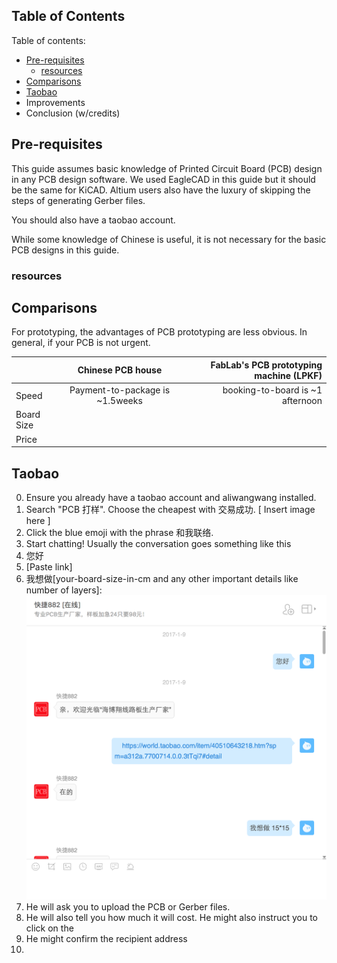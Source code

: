 ## Table of Contents

Table of contents:
* [Pre-requisites](#Pre-requisites)
  * [resources](#resources)
* [Comparisons](#Comparisons)
* [Taobao](#Taobao)
* Improvements
* Conclusion (w/credits)

## Pre-requisites
This guide assumes basic knowledge of Printed Circuit Board (PCB) design in any PCB design software. We used EagleCAD in this guide but it should be the same for KiCAD. Altium users also have the luxury of skipping the steps of generating Gerber files.

You should also have a taobao account. 

While some knowledge of Chinese is useful, it is not necessary for the basic PCB designs in this guide. 

### resources

## Comparisons

For prototyping, the advantages of PCB prototyping are less obvious. In general, if your PCB is not urgent.

|                 | Chinese PCB house                 | FabLab's PCB prototyping machine (LPKF) |
| --------------- |:---------------------------------:| ---------------------------------------:|
| Speed           | Payment-to-package is ~1.5weeks   | booking-to-board is ~1 afternoon        |
| Board Size      |                                   |                                         |
| Price           |                                   |                                         |

## Taobao

0. Ensure you already have a taobao account and aliwangwang installed.
1. Search "PCB 打样". Choose the cheapest with 交易成功.
[ Insert image here ]
2. Click the blue emoji with the phrase 和我联络. 
3. Start chatting! Usually the conversation goes something like this
  1. 您好
  2. [Paste link]
  3. 我想做[your-board-size-in-cm and any other important details like number of layers]: 
  ![screenshot-1](https://github.com/PandaRider/Taobao-PCB-guide/raw/master/screenshots/ss1.png "Logo Title Text 1")
  4. He will ask you to upload the PCB or Gerber files.
  5. He will also tell you how much it will cost. He might also instruct you to click on the 
  6. He might confirm the recipient address 
4. 
